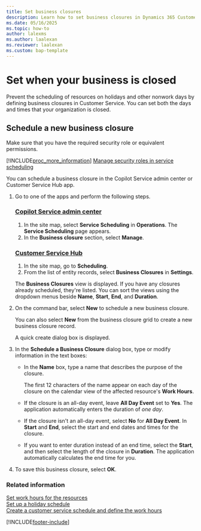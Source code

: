 ```yaml
---
title: Set business closures
description: Learn how to set business closures in Dynamics 365 Customer Service
ms.date: 05/16/2025
ms.topic: how-to
author: lalexms
ms.author: laalexan
ms.reviewer: laalexan
ms.custom: bap-template
---
```


# Set when your business is closed

Prevent the scheduling of resources on holidays and other nonwork days by defining business closures in Customer Service. You can set both the days and times that your organization is closed. 

## Schedule a new business closure

Make sure that you have the required security role or equivalent permissions. 

[!INCLUDE[proc_more_information](../../includes/proc-more-information.md)] [Manage security roles in service scheduling](../administer/manage-security-roles.md)

You can schedule a business closure in the Copilot Service admin center or Customer Service Hub app.

1. Go to one of the apps and perform the following steps.

   ### [Copilot Service admin center](#tab/copilotserviceadmincenter)

    1. In the site map, select **Service Scheduling** in **Operations**. The **Service Scheduling** page appears.
    1. In the **Business closure** section, select **Manage**.

   ### [Customer Service Hub](#tab/customerservicehub)

    1. In the site map, go to **Scheduling**.
    1. From the list of entity records, select **Business Closures** in **Settings**.
      
   The **Business Closures** view is displayed. If you have any closures already scheduled, they're listed. You can sort the views using the dropdown menus beside **Name**, **Start**, **End**, and **Duration**.

1. On the command bar, select **New** to schedule a new business closure. </br>
 
   You can also select **New** from the business closure grid to create a new business closure record.

   A quick create dialog box is displayed.
  
1.  In the **Schedule a Business Closure** dialog box, type or modify information in the text boxes:  
  
    - In the **Name** box, type a name that describes the purpose of the closure.
  
         The first 12 characters of the name appear on each day of the closure on the calendar view of the affected resource's **Work Hours**.  
  
    -  If the closure is an all-day event, leave **All Day Event** set to **Yes**. The application automatically enters the duration of *one day*.
    -  If the closure isn't an all-day event, select **No** for **All Day Event**. In **Start** and **End**, select the start and end dates and times for the closure.
    - If you want to enter duration instead of an end time, select the **Start**, and then select the length of the closure in **Duration**. The application automatically calculates the end time for you. 
  
1.  To save this business closure, select **OK**.  
  
### Related information  
 [Set work hours for the resources](../administer/resources-service-scheduling.md#set-work-hours-for-the-resources) </br>
 [Set up a holiday schedule](../administer/set-up-holiday-schedule.md)   </br>
 [Create a customer service schedule and define the work hours](../administer/create-customer-service-schedule-define-work-hours.md)


[!INCLUDE[footer-include](../../includes/footer-banner.md)]
